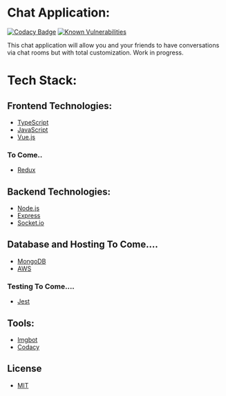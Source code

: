 # Chat Application:

[![Codacy Badge](https://api.codacy.com/project/badge/Grade/af06233f26304d8c919ce7e62d0028e6)](https://app.codacy.com/manual/zaczajdel213/chat_application?utm_source=github.com&utm_medium=referral&utm_content=Zac-Zajdel/chat_application&utm_campaign=Badge_Grade_Dashboard)
[![Known Vulnerabilities](https://snyk.io/test/github/Zac-Zajdel/chat_application/badge.svg?targetFile=server/package.json)](https://snyk.io/test/github/Zac-Zajdel/chat_application?targetFile=server/package.json)

This chat application will allow you and your friends to have conversations via chat rooms but with total customization. Work in progress.

# Tech Stack:

## Frontend Technologies:
* [TypeScript](https://www.typescriptlang.org/)
* [JavaScript](https://www.javascript.com/)
* [Vue.js](https://vuejs.org/)

### To Come..
* [Redux](https://redux.js.org/)

## Backend Technologies:
* [Node.js](https://nodejs.org/en/)
* [Express](https://expressjs.com/)
* [Socket.io](https://socket.io/)

## Database and Hosting To Come....
* [MongoDB](https://www.mongodb.com/)
* [AWS](https://aws.amazon.com/)

### Testing To Come....
* [Jest](https://jestjs.io/)

## Tools:
* [Imgbot](https://github.com/marketplace/imgbot)
* [Codacy](https://github.com/marketplace/codacy)

## License
* [MIT](https://choosealicense.com/licenses/mit/)